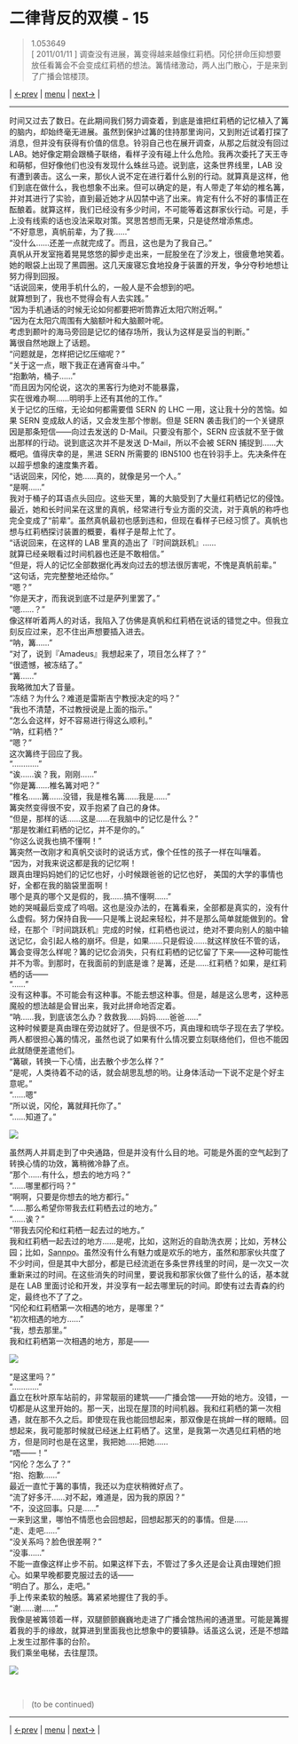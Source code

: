 # 二律背反的双模 - 15
> 1.053649  
> [ 2011/01/11 ] 调查没有进展，篝变得越来越像红莉栖。冈伦拼命压抑想要放任看篝会不会变成红莉栖的想法。篝情绪激动，两人出门散心，于是来到了广播会馆楼顶。  

| [←prev](./0107) | [menu](../) | [next→](./0109) |

---

时间又过去了数日。在此期间我们努力调查着，到底是谁把红莉栖的记忆植入了篝的脑内，却始终毫无进展。虽然到保护过篝的住持那里询问，又到附近试着打探了消息，但并没有获得有价值的信息。铃羽自己也在展开调查，从那之后就没有回过 LAB。她好像定期会跟桶子联络，看样子没有碰上什么危险。我再次委托了天王寺和萌郁，但好像他们也没有发现什么蛛丝马迹。说到底，这条世界线里，LAB 没有遭到袭击。这么一来，那伙人说不定在进行着什么别的行动。就算真是这样，他们到底在做什么，我也想象不出来。但可以确定的是，有人带走了年幼的椎名篝，并对其进行了实验，直到最近她才从囚禁中逃了出来。肯定有什么不好的事情正在酝酿着。就算这样，我们已经没有多少时间，不可能等着这群家伙行动。可是，手上没有线索的话也没法采取对策。冥思苦想而无果，只是徒然增添焦虑。  
“不好意思，真帆前辈，为了我……”  
“没什么……还差一点就完成了。而且，这也是为了我自己。”  
真帆从开发室拖着晃晃悠悠的脚步走出来，一屁股坐在了沙发上，很疲惫地笑着。她的眼袋上出现了黑圆圈。这几天废寝忘食地投身于装置的开发，争分夺秒地想让努力得到回报。  
“话说回来，使用手机什么的，一般人是不会想到的吧。  
 就算想到了，我也不觉得会有人去实践。”  
“因为手机通话的时候无论如何都要把听筒靠近太阳穴附近啊。”  
“因为在太阳穴周围有大脑额叶和大脑颞叶呢。  
 考虑到颞叶的海马旁回是记忆的储存场所，我认为这样是妥当的判断。”  
篝很自然地跟上了话题。  
“问题就是，怎样把记忆压缩呢？”  
“关于这一点，眼下我正在通宵奋斗中。”  
“抱歉呐，桶子……”  
“而且因为冈伦说，这次的黑客行为绝对不能暴露，  
 实在很难办啊……明明手上还有其他的工作。”  
关于记忆的压缩，无论如何都需要借 SERN 的 LHC 一用，这让我十分的苦恼。如果 SERN 变成敌人的话，又会发生那个惨剧。但是 SERN 袭击我们的一个关键原因是那条短信——向过去发送的 D-Mail。只要没有那个，SERN 应该就不至于做出那样的行动。说到底这次并不是发送 D-Mail，所以不会被 SERN 捕捉到……大概吧。值得庆幸的是，黑进 SERN 所需要的 IBN5100 也在铃羽手上。先决条件在以超乎想象的速度集齐着。  
“话说回来，冈伦，她……真的，就像是另一个人。”  
“是啊……”  
我对于桶子的耳语点头回应。这些天里，篝的大脑受到了大量红莉栖记忆的侵蚀。最近，她和长时间呆在这里的真帆，经常进行专业方面的交流，对于真帆的称呼也完全变成了“前辈”。虽然真帆最初也感到违和，但现在看样子已经习惯了。真帆也想与红莉栖探讨装置的概要，看样子是帮上忙了。  
“话说回来，在这样的 LAB 里真的造出了『时间跳跃机』……  
 就算已经亲眼看过时间机器也还是不敢相信。”  
“但是，将人的记忆全部数据化再发向过去的想法很厉害呢，不愧是真帆前辈。”  
“这句话，完完整整地还给你。”  
“嗯？”  
“你是天才，而我说到底不过是萨列里罢了。”  
“嗯……？”  
像这样听着两人的对话，我陷入了仿佛是真帆和红莉栖在说话的错觉之中。但我立刻反应过来，忍不住出声想要插入进去。  
“呐，篝……”  
“对了，说到『Amadeus』我想起来了，项目怎么样了？”  
“很遗憾，被冻结了。”  
“篝……”  
我略微加大了音量。  
“冻结？为什么？难道是雷斯吉宁教授决定的吗？”  
“我也不清楚，不过教授说是上面的指示。”  
“怎么会这样，好不容易进行得这么顺利。”  
“呐，红莉栖？”  
“嗯？”  
这次篝终于回应了我。  
“…………”  
“诶……诶？我，刚刚……”  
“你是篝……椎名篝对吧？”  
“椎名……篝……没错，我是椎名篝……我是……”  
篝突然变得很不安，双手抱紧了自己的身体。  
“但是，那样的话……这是……在我脑中的记忆是什么？”  
“那是牧濑红莉栖的记忆，并不是你的。”  
“你这么说我也搞不懂啊！”  
篝突然一改刚才和真帆交谈时的说话方式，像个任性的孩子一样在叫嚷着。  
“因为，对我来说这都是我的记忆啊！  
 跟真由理妈妈她们的记忆也好，小时候跟爸爸的记忆也好，
 美国的大学的事情也好，全都在我的脑袋里面啊！  
 哪个是真的哪个又是假的，我……搞不懂啊……”  
她的哭喊最后变成了呜咽。这也是没办法的，在篝看来，全部都是真实的，没有什么虚假。努力保持自我——只是嘴上说起来轻松，并不是那么简单就能做到的。曾经，在那个『时间跳跃机』完成的时候，红莉栖也说过，绝对不要向别人的脑中输送记忆，会引起人格的崩坏。但是，如果……只是假设……就这样放任不管的话，篝会变得怎么样呢？篝的记忆会消失，只有红莉栖的记忆留了下来——这种可能性并不为零。到那时，在我面前的到底是谁？是篝，还是……红莉栖？如果，是红莉栖的话——  
“……”  
没有这种事。不可能会有这种事。不能去想这种事。但是，越是这么思考，这种恶魔般的想法越是会冒出来，我对此拼命地否定着。  
“呐……我，到底该怎么办？救救我……妈妈……爸爸……”  
这种时候要是真由理在旁边就好了。但是很不巧，真由理和琉华子现在去了学校。两人都很担心篝的情况，虽然也说了如果有什么情况要立刻联络他们，但也不能因此就随便差遣他们。  
“篝碳，转换一下心情，出去散个步怎么样？”  
“是呢，人类待着不动的话，就会胡思乱想的哟。让身体活动一下说不定是个好主意呢。”  
“……嗯”  
“所以说，冈伦，篝就拜托你了。”  
“……知道了。”  

![](../static/image/0108-1.png)

虽然两人并肩走到了中央通路，但是并没有什么目的地。可能是外面的空气起到了转换心情的功效，篝稍微冷静了点。  
“那个……有什么，想去的地方吗？”  
“……哪里都行吗？”  
“啊啊，只要是你想去的地方都行。”  
“……那么希望你带我去红莉栖去过的地方。”  
“……诶？”  
“带我去冈伦和红莉栖一起去过的地方。”  
我和红莉栖一起去过的地方……是呢，比如，这附近的自助洗衣房；比如，芳林公园；比如，<abbr title="neta 自位于秋叶原的牛肉盖浇饭专门店 Sannbo">Sannpo</abbr>。虽然没有什么有魅力或是欢乐的地方，虽然和那家伙共度了不少时间，但是其中大部分，都是已经流逝在多条世界线里的时间，是一次又一次重新来过的时间。在这些消失的时间里，要说我和那家伙做了些什么的话，基本就是在 LAB 里面讨论和开发，并没享有一起去哪里玩的时间。即使有过去青森的约定，最终也不了了之。  
“冈伦和红莉栖第一次相遇的地方，是哪里？”  
“初次相遇的地方……”  
“我，想去那里。”  
我和红莉栖第一次相遇的地方，那是——  

![](../static/image/0108-2.png)

“是这里吗？”  
“…………”  
矗立在秋叶原车站前的，非常靓丽的建筑——广播会馆——开始的地方。没错，一切都是从这里开始的。那一天，出现在屋顶的时间机器。我和红莉栖的第一次相遇，就在那不久之后。即使现在我也能回想起来，那双像是在挑衅一样的眼睛。回想起来，我可能那时候就已经迷上红莉栖了。这里，是我第一次遇见红莉栖的地方，但是同时也是在这里，我把她……把她……  
“唔——！”  
“冈伦？怎么了？”  
“抱、抱歉……”  
最近一直忙于篝的事情，我还以为症状稍微好点了。  
“流了好多汗……对不起，难道是，因为我的原因？”  
“不，没这回事。只是……”  
一来到这里，哪怕不情愿也会回想起，回想起那天的的事情。但是……  
“走、走吧……”  
“没关系吗？脸色很差啊？”  
“没事……”  
不能一直像这样止步不前。如果这样下去，不管过了多久还是会让真由理她们担心。如果早晚都要克服过去的话——  
“明白了。那么，走吧。”  
手上传来柔软的触感。篝紧紧地握住了我的手。  
“谢……谢……”  
我像是被篝领着一样，双腿颤颤巍巍地走进了广播会馆热闹的通道里。可能是篝握着我的手的缘故，就算进到里面我也比想象中的要镇静。话虽这么说，还是不想踏上发生过那件事的台阶。  
我们乘坐电梯，去往屋顶。  

![](../static/image/0108-3.png)


<br/>

> (to be continued)
---

| [←prev](./0107) | [menu](../) | [next→](./0109) |
